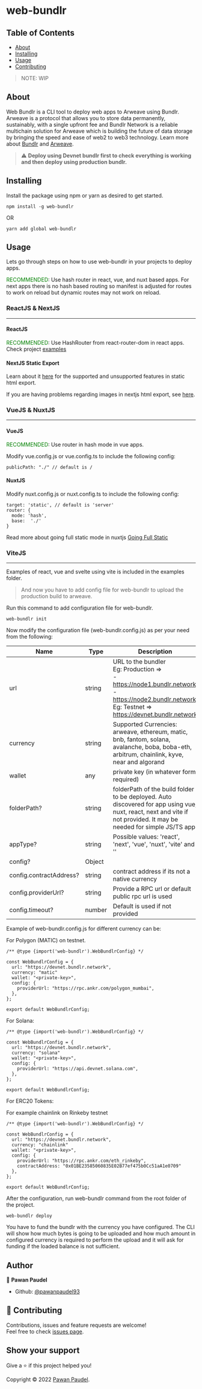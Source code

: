 # web-bundlr

## Table of Contents

- [About](#about)
- [Installing](#installing)
- [Usage](#usage)
- [Contributing](#contributing)

> NOTE: WIP

## About <a name = "about"></a>

Web Bundlr is a CLI tool to deploy web apps to Arweave using Bundlr. Arweave is a protocol that allows you to store data permanently, sustainably, with a single upfront fee and Bundlr Network is a reliable multichain solution for Arweave which is building the future of data storage by bringing the speed and ease of web2 to web3 technology.
Learn more about [Bundlr](https://bundlr.network/) and [Arweave](https://www.arweave.org/).

> :warning: **Deploy using Devnet bundlr first to check everything is working and then deploy using production bundlr.**


## Installing <a name = "installing"></a>

Install the package using npm or yarn as desired to get started.
```
npm install -g web-bundlr
```

OR
```
yarn add global web-bundlr
```

## Usage <a name = "usage"></a>

Lets go through steps on how to use web-bundlr in your projects to deploy apps.

<span style='color: green;'>RECOMMENDED</span>: Use hash router in react, vue, and nuxt based apps. For next apps there is no hash based routing so manifest is adjusted for routes to work on reload but dynamic routes may not work on reload.

### ReactJS & NextJS

------------

#### **ReactJS**

<span style='color: green;'>RECOMMENDED</span>: Use HashRouter from react-router-dom in react apps. Check project [examples](https://github.com/pawanpaudel93/web-bundlr/tree/main/examples)

 #### **NextJS Static Export**

Learn about it [here](https://nextjs.org/docs/advanced-features/static-html-export) for the supported and unsupported features in static html export.

If you are having problems regarding images in nextjs html export, see [here](https://stackoverflow.com/questions/65487914/error-image-optimization-using-next-js-default-loader-is-not-compatible-with-n).

### VueJS & NuxtJS

------------

#### **VueJS**

<span style='color: green;'>RECOMMENDED</span>: Use router in hash mode in vue apps.

Modify vue.config.js or vue.config.ts to include the following config:
```
publicPath: "./" // default is /
```

#### **NuxtJS**

Modify nuxt.config.js or nuxt.config.ts to include the following config:

```
target: 'static', // default is 'server'
router: {
  mode: 'hash',
  base:  './'
}
```

Read more about going full static mode in nuxtjs [Going Full Static](https://nuxtjs.org/announcements/going-full-static/)

### ViteJS

------------

Examples of react, vue and svelte using vite is included in the examples folder.

> And now you have to add config file for web-bundlr to upload the production build to arweave.

Run this command to add configuration file for web-bundlr.

```
web-bundlr init
```

Now modify the configuration file (web-bundlr.config.js) as per your need from the following:

|  Name | Type   | Description   |
| ------------ | ------------ | ------------ |
|  url | string  |  URL to the bundler <br/> Eg: Production => <br/> - https://node1.bundlr.network <br/>- https://node2.bundlr.network <br/> Eg: Testnet => https://devnet.bundlr.network |
|   currency	| string  |  Supported Currencies: arweave, ethereum, matic, bnb, fantom, solana, avalanche, boba, boba-eth, arbitrum, chainlink, kyve, near and algorand |
|  wallet |  any |  private key (in whatever form required)|
| folderPath?	|	string	|	folderPath of the build folder to be deployed. Auto discovered for app using vue, nuxt, react, next and vite if not provided. It may be needed for simple JS/TS app. |
| appType?	|	string	|	Possible values: 'react', 'next', 'vue', 'nuxt', 'vite' and ''	|
| config?  |  Object |   |
| config.contractAddress?	  |  string |  contract address if its not a native currency |
| config.providerUrl?	 | string  |  Provide a RPC url or default public rpc url is used |
| config.timeout?	| number	| Default is used if not provided	|

Example of web-bundlr.config.js for different currency can be:

For Polygon (MATIC) on testnet.

```
/** @type {import('web-bundlr').WebBundlrConfig} */

const WebBundlrConfig = {
  url: "https://devnet.bundlr.network",
  currency: "matic"
  wallet: "<private-key>",
  config: {
    providerUrl: "https://rpc.ankr.com/polygon_mumbai",
  },
};

export default WebBundlrConfig;
```

For Solana:

```
/** @type {import('web-bundlr').WebBundlrConfig} */

const WebBundlrConfig = {
  url: "https://devnet.bundlr.network",
  currency: "solana"
  wallet: "<private-key>",
  config: {
    providerUrl: "https://api.devnet.solana.com",
  },
};

export default WebBundlrConfig;
```

For ERC20 Tokens: 

For example chainlink on Rinkeby testnet
```
/** @type {import('web-bundlr').WebBundlrConfig} */

const WebBundlrConfig = {
  url: "https://devnet.bundlr.network",
  currency: "chainlink"
  wallet: "<private-key>",
  config: {
    providerUrl: "https://rpc.ankr.com/eth_rinkeby",
    contractAddress: "0x01BE23585060835E02B77ef475b0Cc51aA1e0709"
  },
};

export default WebBundlrConfig;
```

After the configuration, run web-bundlr command from the root folder of the project.

```
web-bundlr deploy
```
You have to fund the bundlr with the currency you have configured. The CLI will show how much bytes is going to be uploaded and how much amount in configured currency is required to perform the upload and it will ask for funding if the loaded balance is not sufficient.

## Author

👤 **Pawan Paudel**

- Github: [@pawanpaudel93](https://github.com/pawanpaudel93)

## 🤝 Contributing <a name = "contributing"></a>

Contributions, issues and feature requests are welcome!<br />Feel free to check [issues page](https://github.com/pawanpaudel93/web-bundlr/issues).

## Show your support

Give a ⭐️ if this project helped you!

Copyright © 2022 [Pawan Paudel](https://github.com/pawanpaudel93).<br />